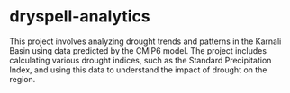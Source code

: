 # dryspell-analytics
This project involves analyzing drought trends and patterns in the Karnali Basin using data predicted by the CMIP6 model. The project includes calculating various drought indices, such as the Standard Precipitation Index, and using this data to understand the impact of drought on the region. 
